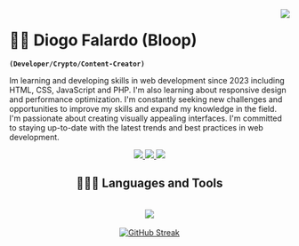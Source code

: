 <img align="right" src="https://visitor-badge.laobi.icu/badge?page_id=Diogo-Falardo.Diogo-Falardo" />

# 🏄‍♂️ Diogo Falardo (Bloop)

**`(Developer/Crypto/Content-Creator)`**

Im learning and developing skills in web development since 2023 including HTML, CSS, JavaScript and PHP. I'm also learning about responsive design and performance optimization. I'm constantly seeking new challenges and opportunities to improve my skills and expand my knowledge in the field. I'm passionate about creating visually appealing interfaces. I'm committed to staying up-to-date with the latest trends and best practices in web development.

<div align="center"> 
  <a href="mailto:diogofalardo04@gmail.com">
    <img src="https://img.shields.io/badge/Gmail-333333?style=for-the-badge&logo=gmail&logoColor=red" />
  </a>
  <a href="https://www.linkedin.com/in/diogo-falardo-74b7ab2a8/" target="_blank">
    <img src="https://img.shields.io/badge/LinkedIn-0077B5?style=for-the-badge&logo=linkedin&logoColor=white" target="_blank" />
  </a>
    <a href="https://www.youtube.com/channel/UCzLQuNddAeQ5toTlcYGlbZQ" target="_blank">
    <img src="https://img.shields.io/badge/YouTube-FF0000?style=for-the-badge&logo=youtube&logoColor=white" target="_blank" />
  </a>
</div>

<h2 align="center">🧑🏻‍💻 Languages and Tools</h2>
<br/>
<div align="center">
    <img src="https://skillicons.dev/icons?i=vscode,html,css,javascript,python,cs" />
</div>
<br/>
<div align="center">
<a href="https://git.io/streak-stats"><img src="https://streak-stats.demolab.com?user=Diogo-Falardo&theme=youtube-dark&border_radius=10" alt="GitHub Streak" /></a>
</div>
